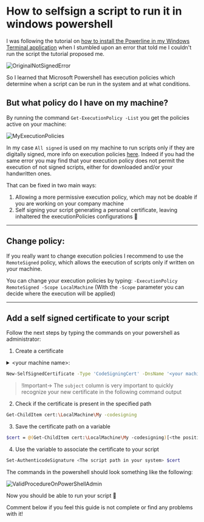 # How to selfsign a script to run it in windows powershell

I was following the tutorial on [how to install the Powerline in my Windows Terminal application](https://docs.microsoft.com/en-us/windows/terminal/tutorials/powerline-setup#customize-your-powershell-prompt) when I stumbled upon an error that told me I couldn't run the script the tutorial proposed me.

![OriginalNotSignedError](https://user-images.githubusercontent.com/37411225/113568696-4e778c00-9611-11eb-94f5-f0d44fea9375.PNG)

So I learned that Microsoft Powershell has execution policies which determine when a script can be run in the system and at what conditions.

## But what policy do I have on my machine?

By running the command `Get-ExecutionPolicy -List` you get the policies active on your machine:

![MyExecutionPolicies](https://user-images.githubusercontent.com/37411225/113568719-5afbe480-9611-11eb-9830-3f798e78b7e5.PNG)

In my case `All signed` is used on my machine to run scripts only if they are digitally signed, more info on execution policies [here](https://docs.microsoft.com/en-us/powershell/module/microsoft.powershell.core/about/about_execution_policies?view=powershell-7.1).
Indeed if you had the same error you may find that your execution policy does not permit the execution of not signed scripts, either for downloaded and/or your handwritten ones.

That can be fixed in two main ways:
1. Allowing a more permissive execution policy, which may not be doable if you are working on your company machine
2. Self signing your script generating a personal certificate, leaving inhaltered the executionPolicies configurations :slightly_smiling_face:

---

## Change policy:

If you really want to change execution policies I recommend to use the `RemoteSigned` policy, which allows the execution of scripts only if written on your machine.

You can change your execution policies by typing:
`-ExecutionPolicy RemoteSigned -Scope LocalMachine`
(With the `-Scope` parameter you can decide where the execution will be applied)

---

## Add a self signed certificate to your script

Follow the next steps by typing the commands on your powershell as administrator:

1. Create a certificate
<details>
<summary>&lt;your machine name&gt;:</summary>

```
    Click on the Start button.
    In the search box, type Computer.
    Right click on This PC within the search results and select Properties.
    Under Computer name, domain, and workgroup settings you will find the computer name listed.
```
![MachineName](https://user-images.githubusercontent.com/37411225/113568752-736bff00-9611-11eb-85c1-035d96de9302.PNG)
</details>

```bash
New-SelfSignedCertificate -Type 'CodeSigningCert' -DnsName '<your machine name>' -CertStoreLocation cert:\LocalMachine\My
```
> !Important-> The `subject` column is very important to quickly recognize your new certificate in the following command output

2. Check if the certificate is present in the specified path
```bash
Get-ChildItem cert:\LocalMachine\My -codesigning
```

3. Save the certificate path on a variable
```bash
$cert = @(Get-ChildItem cert:\LocalMachine\My -codesigning)[<the position of your certificate in the previous command output>]
```

4. Use the variable to associate the certificate to your script
```bash
Set-AuthenticodeSignature <The script path in your system> $cert
```

The commands in the powershell should look something like the following:

![ValidProcedureOnPowerShellAdmin](https://user-images.githubusercontent.com/37411225/113568785-867ecf00-9611-11eb-827a-65bc860c84ea.PNG)


Now you should be able to run your script 🙂

Comment below if you feel this guide is not complete or find any problems with it!
